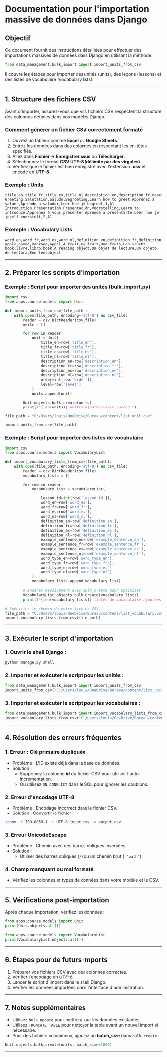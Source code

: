 # Documentation pour l'importation massive de données dans Django

## Objectif

Ce document fournit des instructions détaillées pour effectuer des importations massives de données dans Django en utilisant la méthode :

```python
from data_management.bulk_import import import_units_from_csv
```

Il couvre les étapes pour importer des unités (units), des leçons (lessons) et des listes de vocabulaire (vocabulary lists).

---

## 1. Structure des fichiers CSV

Avant d'importer, assurez-vous que vos fichiers CSV respectent la structure des colonnes définies dans vos modèles Django.

### Comment générer un fichier CSV correctement formaté
1. Ouvrez un tableur comme **Excel** ou **Google Sheets**.
2. Entrez les données dans des colonnes en respectant les en-têtes spécifiés.
3. Allez dans **Fichier → Enregistrer sous** ou **Télécharger**.
4. Sélectionnez le format **CSV UTF-8 (délimité par des virgules)**.
5. Vérifiez que le fichier est bien enregistré avec l'extension **.csv** et encodé en **UTF-8**.

### Exemple : **Units**

```csv
title_en,title_fr,title_es,title_nl,description_en,description_fr,description_es,description_nl,order,level
Greeting,Salutation,Saludo,Begroeting,Learn how to greet,Apprenez à saluer,Aprende a saludar,Leer hoe je begroet,1,A1
Introduction,Présentation,Presentación,Voorstelling,Learn to introduce,Apprenez à vous présenter,Aprende a presentarte,Leer hoe je jezelf voorstelt,2,A1
```

### Exemple : **Vocabulary Lists**

```csv
word_en,word_fr,word_es,word_nl,definition_en,definition_fr,definition_es,definition_nl
apple,pomme,manzana,appel,A fruit,Un fruit,Una fruta,Een vrucht
book,livre,libro,boek,A reading object,Un objet de lecture,Un objeto de lectura,Een leesobject
```

---

## 2. Préparer les scripts d'importation

### Exemple : Script pour importer des unités (**bulk_import.py**)

```python
import csv
from apps.course.models import Unit

def import_units_from_csv(file_path):
    with open(file_path, encoding='utf-8') as csv_file:
        reader = csv.DictReader(csv_file)
        units = []

        for row in reader:
            unit = Unit(
                title_en=row['title_en'],
                title_fr=row['title_fr'],
                title_es=row['title_es'],
                title_nl=row['title_nl'],
                description_en=row['description_en'],
                description_fr=row['description_fr'],
                description_es=row['description_es'],
                description_nl=row['description_nl'],
                order=int(row['order']),
                level=row['level']
            )
            units.append(unit)

        Unit.objects.bulk_create(units)
        print(f"{len(units)} unités ajoutées avec succès.")

file_path = "C:/Users/louis/OneDrive/Bureau/content/list_unit.csv"

import_units_from_csv(file_path)
```

### Exemple : Script pour importer des listes de vocabulaire

```python
import csv
from apps.course.models import VocabularyList

def import_vocabulary_lists_from_csv(file_path):
    with open(file_path, encoding='utf-8') as csv_file:
        reader = csv.DictReader(csv_file)
        vocabulary_lists = []

        for row in reader:
            vocabulary_list = VocabularyList(

                lesson_id=int(row['lesson_id']),
                word_en=row['word_en'],
                word_fr=row['word_fr'],
                word_es=row['word_es'],
                word_nl=row['word_nl'],
                definition_en=row['definition_en'],
                definition_fr=row['definition_fr'],
                definition_es=row['definition_es'],
                definition_nl=row['definition_nl'],
                example_sentence_en=row['example_sentence_en'],
                example_sentence_fr=row['example_sentence_fr'],
                example_sentence_es=row['example_sentence_es'],
                example_sentence_nl=row['example_sentence_nl'],
                word_type_en=row['word_type_en'],
                word_type_fr=row['word_type_fr'],
                word_type_es=row['word_type_es'],
                word_type_nl=row['word_type_nl']
            )
            vocabulary_lists.append(vocabulary_list)
        
        # Insérer massivement avec bulk_create pour optimiser
        VocabularyList.objects.bulk_create(vocabulary_lists)
        print(f"{len(vocabulary_lists)} listes de vocabulaire ajoutées avec succès.")

# Spécifiez le chemin de votre fichier CSV
file_path = "C:/Users/louis/OneDrive/Bureau/content/list_vocabulary.csv"
import_vocabulary_lists_from_csv(file_path)

```

---

## 3. Exécuter le script d'importation

### 1. Ouvrir le shell Django :

```bash
python manage.py shell
```

### 2. Importer et exécuter le script pour les unités :

```python
from data_management.bulk_import import import_units_from_csv
import_units_from_csv("C:/Users/louis/OneDrive/Bureau/content/list_unit.csv")
```

### 3. Importer et exécuter le script pour les vocabulaires :

```python
from data_management.bulk_import import import_vocabulary_lists_from_csv
import_vocabulary_lists_from_csv("C:/Users/louis/OneDrive/Bureau/content/vocabulary_list.csv")
```

---

## 4. Résolution des erreurs fréquentes

### 1. **Erreur : Clé primaire dupliquée**

- Problème : L'ID existe déjà dans la base de données.
- Solution :
  - Supprimez la colonne **id** du fichier CSV pour utiliser l'auto-incrémentation.
  - Ou utilisez `ON CONFLICT` dans le SQL pour ignorer les doublons.

### 2. **Erreur d'encodage UTF-8**

- Problème : Encodage incorrect dans le fichier CSV.
- Solution : Convertir le fichier :

```bash
iconv -f ISO-8859-1 -t UTF-8 input.csv -o output.csv
```

### 3. **Erreur UnicodeEscape**

- Problème : Chemin avec des barres obliques inversées.
- Solution :
  - Utiliser des barres obliques (`/`) ou un chemin brut (`r"path"`).

### 4. **Champ manquant ou mal formaté**

- Vérifiez les colonnes et types de données dans votre modèle et le CSV.

---

## 5. Vérifications post-importation

Après chaque importation, vérifiez les données :

```python
from apps.course.models import Unit
print(Unit.objects.all())

from apps.course.models import VocabularyList
print(VocabularyList.objects.all())
```

---

## 6. Étapes pour de futurs imports

1. Préparer vos fichiers CSV avec des colonnes correctes.
2. Vérifier l'encodage en UTF-8.
3. Lancer le script d'import dans le shell Django.
4. Vérifier les données importées dans l'interface d'administration.

---

## 7. Notes supplémentaires

- Utilisez `bulk_update` pour mettre à jour les données existantes.
- Utilisez `TRUNCATE TABLE` pour nettoyer la table avant un nouvel import si nécessaire.
- Pour des fichiers volumineux, ajoutez un **batch_size** dans `bulk_create` :

```python
Unit.objects.bulk_create(units, batch_size=1000)
```

---
